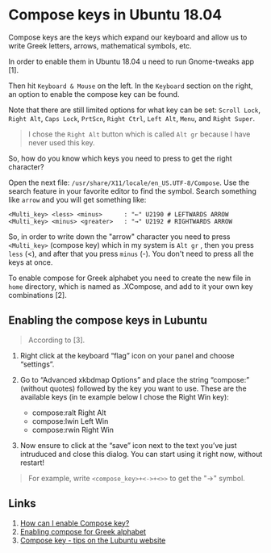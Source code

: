 # Compose keys in Ubuntu 18.04

Compose keys are the keys which expand our keyboard and allow us to write Greek letters, arrows, mathematical symbols, etc.

In order to enable them in Ubuntu 18.04 u need to run Gnome-tweaks app [1].

Then hit `Keyboard & Mouse` on the left. In the `Keyboard` section on the right, an option to enable the compose key can be found.

Note that there are still limited options for what key can be set: `Scroll Lock`, `Right Alt`, `Caps Lock`, `PrtScn`, `Right Ctrl`, `Left Alt`, `Menu`, and `Right Super`.

>  I chose the `Right Alt` button which is called `Alt gr` because I have never used this key.

So, how do you know which keys you need to press to get the right character? 

Open the next file: `/usr/share/X11/locale/en_US.UTF-8/Compose`.  Use the search feature in your favorite editor to find the symbol. Search something like `arrow` and you will get something like:

```
<Multi_key> <less> <minus>  	: "←" U2190 # LEFTWARDS ARROW
<Multi_key> <minus> <greater> 	: "→" U2192 # RIGHTWARDS ARROW
```

So, in order to write down the "arrow" character you need to press `<Multi_key>` (compose key) which in my system is `Alt gr` , then you press `less` (<), and after that you press `minus` (-). You don't need to press all the keys at once.

To enable compose for Greek alphabet you need to create the new file in `home` directory, which is named as .XCompose, and add to it your own key combinations [2]. 

## Enabling the compose keys in Lubuntu

> According to [3].

1. Right click at the keyboard “flag” icon on your panel and choose “settings”.
2. Go to “Advanced xkbdmap Options” and place the string “compose:” (without quotes) followed by the key you want to use. These are the available keys (in te example below I chose the Right Win key):
   - compose:ralt  Right Alt
   - compose:lwin  Left Win
   - compose:rwin  Right Win

3. Now ensure to click at the “save” icon next to the text you’ve just intruduced and close this dialog. You can start using it right now, without restart!

> For example, write `<compose_key>+<->+<>>` to get the "→" symbol.

## Links

1. [How can I enable Compose key?](https://askubuntu.com/questions/70784/how-can-i-enable-compose-key#answer-70788)
2. [Enabling compose for Greek alphabet](https://askubuntu.com/questions/787113/compose-dead-greek-with-compose-key#answer-877344)
3. [Compose key - tips on the Lubuntu website](https://lubuntu.me/tip-compose-key/)
